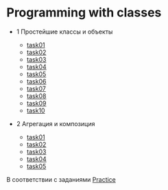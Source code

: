 # Programming with classes

- 1 Простейшие классы и объекты

  + <a href = "https://github.com/IhorLevchuk/IntroductionToJavaOnline/tree/master/src/unit04/simple_classes_and_objects/task01">task01</a>
  + <a href = "https://github.com/IhorLevchuk/IntroductionToJavaOnline/tree/master/src/unit04/simple_classes_and_objects/task02">task02</a>
  + <a href = "https://github.com/IhorLevchuk/IntroductionToJavaOnline/tree/master/src/unit04/simple_classes_and_objects/task03">task03</a>
  + <a href = "https://github.com/IhorLevchuk/IntroductionToJavaOnline/tree/master/src/unit04/simple_classes_and_objects/task04">task04</a>
  + <a href = "https://github.com/IhorLevchuk/IntroductionToJavaOnline/tree/master/src/unit04/simple_classes_and_objects/task05">task05</a>
  + <a href = "https://github.com/IhorLevchuk/IntroductionToJavaOnline/tree/master/src/unit04/simple_classes_and_objects/task06">task06</a>
  + <a href = "https://github.com/IhorLevchuk/IntroductionToJavaOnline/tree/master/src/unit04/simple_classes_and_objects/task07">task07</a>
  + <a href = "https://github.com/IhorLevchuk/IntroductionToJavaOnline/tree/master/src/unit04/simple_classes_and_objects/task08">task08</a>
  + <a href = "https://github.com/IhorLevchuk/IntroductionToJavaOnline/tree/master/src/unit04/simple_classes_and_objects/task09">task09</a>
  + <a href = "https://github.com/IhorLevchuk/IntroductionToJavaOnline/tree/master/src/unit04/simple_classes_and_objects/task10">task10</a>

- 2 Агрегация и композиция
  + <a href = "https://github.com/IhorLevchuk/IntroductionToJavaOnline/tree/master/src/unit04/aggregation_and_composition/task01">task01</a>
  + <a href = "https://github.com/IhorLevchuk/IntroductionToJavaOnline/tree/master/src/unit04/aggregation_and_composition/task02">task02</a>
  + <a href = "https://github.com/IhorLevchuk/IntroductionToJavaOnline/tree/master/src/unit04/aggregation_and_composition/task03">task03</a>
  + <a href = "https://github.com/IhorLevchuk/IntroductionToJavaOnline/tree/master/src/unit04/aggregation_and_composition/task04">task04</a>
  + <a href = "https://github.com/IhorLevchuk/IntroductionToJavaOnline/tree/master/src/unit04/aggregation_and_composition/task05">task05</a>
  
 В соответствии с заданиями <a href = "https://github.com/IhorLevchuk/IntroductionToJavaOnline/blob/master/src/practice_tasks/Practice4_Programming_with_classes.pdf">Practice</a>
